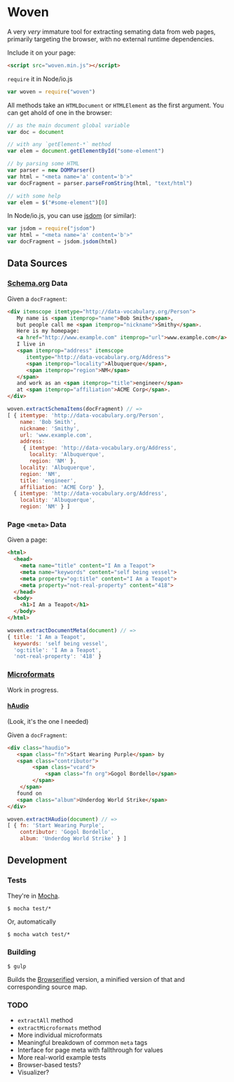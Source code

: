 # Woven

A very *very* immature tool for extracting semating data from web pages, primarily targeting the browser, with no external runtime dependencies.

Include it on your page:

```html
<script src="woven.min.js"></script>
```

`require` it in Node/io.js

```javascript
var woven = require("woven")
```

All methods take an `HTMLDocument` or `HTMLElement` as the first argument. You can get ahold of one in the browser:

```javascript
// as the main document global variable
var doc = document

// with any `getElement-*` method
var elem = document.getElementById("some-element")

// by parsing some HTML
var parser = new DOMParser()
var html = "<meta name='a' content='b'>"
var docFragment = parser.parseFromString(html, "text/html")

// with some help
var elem = $("#some-element")[0]
```

In Node/io.js, you can use [jsdom](https://github.com/tmpvar/jsdom) (or similar):

```javascript
var jsdom = require("jsdom")
var html = "<meta name='a' content='b'>"
var docFragment = jsdom.jsdom(html)
```

## Data Sources

### [Schema.org](http://schema.org/) Data

Given a `docFragment`:

```html
<div itemscope itemtype="http://data-vocabulary.org/Person">
   My name is <span itemprop="name">Bob Smith</span>,
   but people call me <span itemprop="nickname">Smithy</span>.
   Here is my homepage:
   <a href="http://www.example.com" itemprop="url">www.example.com</a>.
   I live in
   <span itemprop="address" itemscope
      itemtype="http://data-vocabulary.org/Address">
      <span itemprop="locality">Albuquerque</span>,
      <span itemprop="region">NM</span>
   </span>
   and work as an <span itemprop="title">engineer</span>
   at <span itemprop="affiliation">ACME Corp</span>.
</div>
```

```javascript
woven.extractSchemaItems(docFragment) // =>
[ { itemtype: 'http://data-vocabulary.org/Person',
    name: 'Bob Smith',
    nickname: 'Smithy',
    url: 'www.example.com',
    address:
     { itemtype: 'http://data-vocabulary.org/Address',
       locality: 'Albuquerque',
       region: 'NM' },
    locality: 'Albuquerque',
    region: 'NM',
    title: 'engineer',
    affiliation: 'ACME Corp' },
  { itemtype: 'http://data-vocabulary.org/Address',
    locality: 'Albuquerque',
    region: 'NM' } ]
```

### Page `<meta>` Data

Given a page:

```html
<html>
  <head>
    <meta name="title" content="I Am a Teapot">
    <meta name="keywords" content="self being vessel">
    <meta property="og:title" content="I Am a Teapot">
    <meta property="not-real-property" content="418">
  </head>
  <body>
    <h1>I Am a Teapot</h1>
  </body>
</html>
```

```javascript
woven.extractDocumentMeta(document) // =>
{ title: 'I Am a Teapot',
  keywords: 'self being vessel',
  'og:title': 'I Am a Teapot',
  'not-real-property': '418' }
```

### [Microformats](http://microformats.org/)

Work in progress.

#### [hAudio](http://microformats.org/wiki/haudio)

(Look, it's the one I needed)

Given a `docFragment`:

```html
<div class="haudio">
   <span class="fn">Start Wearing Purple</span> by
   <span class="contributor">
        <span class="vcard">
            <span class="fn org">Gogol Bordello</span>
        </span>
    </span>
   found on
   <span class="album">Underdog World Strike</span>
</div>
```

```javascript
woven.extractHAudio(document) // =>
[ { fn: 'Start Wearing Purple',
    contributor: 'Gogol Bordello',
    album: 'Underdog World Strike' } ]
```

## Development

### Tests

They're in [Mocha](http://mochajs.org/).

```
$ mocha test/*
```

Or, automatically

```
$ mocha watch test/*
```

### Building

```
$ gulp
```

Builds the [Browserified](http://browserify.org/) version, a minified version of that and corresponding source map.

### TODO

- `extractAll` method
- `extractMicroformats` method
- More individual microformats
- Meaningful breakdown of common `meta` tags
- Interface for page meta with fallthrough for values
- More real-world example tests
- Browser-based tests?
- Visualizer?